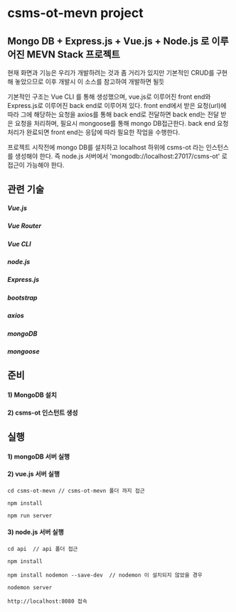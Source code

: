 # csms-ot-mevn project

## Mongo DB + Express.js + Vue.js + Node.js 로 이루 어진 MEVN Stack 프로젝트

  현재 화면과 기능은 우리가 개발하려는 것과 좀 거리가 있지만 기본적인 CRUD를 구현해 놓았으므로 이후 개발시 이 소스를 참고하여 개발하면 될듯
  
  기본적인 구조는 Vue CLI 를 통해 생성했으며, vue.js로 이루어진 front end와 Express.js로 이루어진 back end로 이루어져 있다. front end에서 받은 요청(url)에 따라 그에 해당하는 요청을 axios를 통해 back end로 전달하면 back end는 전달 받은 요청을 처리하며, 필요시 mongoose를 통해 mongo DB접근한다. back end 요청 처리가 완료되면 front end는 응답에 따라 필요한 작업을 수행한다.
 
  프로젝트 시작전에 mongo DB를 설치하고 localhost 하위에 csms-ot 라는 인스턴스를 생성해야 한다. 즉 node.js 서버에서 'mongodb://localhost:27017/csms-ot' 로 접근이 가능해야 한다.

## 관련 기술
##### Vue.js
##### Vue Router
##### Vue CLI
##### node.js
##### Express.js
##### bootstrap
##### axios
##### mongoDB
##### mongoose


## 준비
#### 1) MongoDB 설치
#### 2) csms-ot 인스턴트 생성

## 실행
#### 1) mongoDB 서버 실행

#### 2) vue.js 서버 실행
```
cd csms-ot-mevn // csms-ot-mevn 폴더 까지 접근
```
```
npm install
```
```
npm run server
```
#### 3) node.js 서버 실행
```
cd api  // api 폴더 접근
```
```
npm install
```
```
npm install nodemon --save-dev  // nodemon 이 설치되지 않았을 경우
```
```
nodemon server
```
```
http://localhost:8080 접속
```
 
